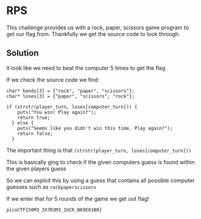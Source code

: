# RPS

This challenge provides us with a rock, paper, scissors game program to get our flag from. Thankfully we get the source code to look through.

## Solution

It look like we need to beat the computer 5 times to get the flag

If we check the source code we find:

```
char* hands[3] = {"rock", "paper", "scissors"};
char* loses[3] = {"paper", "scissors", "rock"};
```

```
if (strstr(player_turn, loses[computer_turn])) {
    puts("You win! Play again?");
    return true;
  } else {
    puts("Seems like you didn't win this time. Play again?");
    return false;
  }
```

The important thing is that ```(strstr(player_turn, loses[computer_turn]))```

This is basically ging to check if the given computers guess is found within the given players guess

So we can exploit this by using a guess that contains all possible computer guesses such as ```rockpaperscissors```

If we enter that for 5 rounds of the game we get out flag!

```
picoCTF{50M3_3X7R3M3_1UCK_B69E01B8}
```